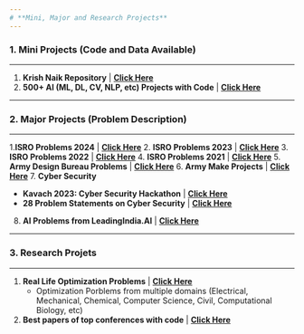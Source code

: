 ```yaml
---
# **Mini, Major and Research Projects**
---
```

### **1. Mini Projects (Code and Data Available)**
---
 1. **Krish Naik Repository** | <a href="https://github.com/krishnaik06?tab=repositories" target="_blank" rel="noopener"><b>Click Here</b></a>
 2. **500+ AI (ML, DL, CV, NLP, etc) Projects with Code** | <a href="https://github.com/ashishpatel26/500-AI-Machine-learning-Deep-learning-Computer-vision-NLP-Projects-with-code" target="_blank" rel="noopener"><b>Click Here</b></a>

---
### **2. Major Projects (Problem Description)**
---
1.**ISRO Problems 2024** | <a href="https://drive.google.com/drive/folders/1K-0glTmjcy2XYl0VGMvEnwgQN9E2KZEX" target="_blank" rel="noopener"><b>Click Here</b></a>
2. **ISRO Problems 2023** | <a href="https://drive.google.com/drive/folders/1K-0glTmjcy2XYl0VGMvEnwgQN9E2KZEX" target="_blank" rel="noopener"><b>Click Here</b></a>
3. **ISRO Problems 2022** | <a href="https://drive.google.com/drive/folders/1K-0glTmjcy2XYl0VGMvEnwgQN9E2KZEX" target="_blank" rel="noopener"><b>Click Here</b></a>
4. **ISRO Problems 2021** | <a href="https://drive.google.com/drive/folders/1K-0glTmjcy2XYl0VGMvEnwgQN9E2KZEX" target="_blank" rel="noopener"><b>Click Here</b></a>
5. **Army Design Bureau Problems** | <a href="https://drive.google.com/drive/folders/1K-0glTmjcy2XYl0VGMvEnwgQN9E2KZEX" target="_blank" rel="noopener"><b>Click Here</b></a>
6. **Army Make Projects** | <a href="https://drive.google.com/drive/folders/1K-0glTmjcy2XYl0VGMvEnwgQN9E2KZEX" target="_blank" rel="noopener"><b>Click Here</b></a>
7. **Cyber Security**
   - **Kavach 2023: Cyber Security Hackathon** | <a href="https://kavach.mic.gov.in/kavach2023PS" target="_blank" rel="noopener"><b>Click Here</b></a>
   - **28 Problem Statements on Cyber Security** | <a href="https://drive.google.com/drive/folders/1K-0glTmjcy2XYl0VGMvEnwgQN9E2KZEX" target="_blank" rel="noopener"><b>Click Here</b></a>
8. **AI Problems from LeadingIndia.AI** | <a href="https://www.leadingindia.ai/projects" target="_blank" rel="noopener"><b>Click Here</b></a>

---
### **3. Research Projets**
---
1. **Real Life Optimization Problems** | <a href="https://github.com/P-N-Suganthan/2020-RW-Constrained-Optimisation/blob/master/Problem-Definitions.pdf" target="_blank" rel="noopener"><b>Click Here</b></a>
   - Optimization Porblems from multiple domains (Electrical, Mechanical, Chemical, Computer Science, Civil, Computational Biology, etc)
2. **Best papers of top conferences with code** | <a href="https://github.com/zziz/pwc" target="_blank" rel="noopener"><b>Click Here</b></a>

